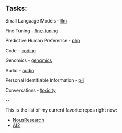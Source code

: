 ## Tasks:  

Small Language Models - [llm](llm)

Fine Tuning - [fine-tuning](fine-tuning)

Predictive Human Preference - [php](php)

Code - [coding](coding)

Genomics - [genomics](genomics)

Audio - [audio](audio)

Personal Identifiable Information - [pii](pii)

Conversations - [toxicity](toxicity)

--

This is the list of my current favorite repos right now:

- [NousResearch](https://github.com/orgs/NousResearch/repositories)
- [AI2](https://github.com/allenai/open-instruct?tab=readme-ov-file)





